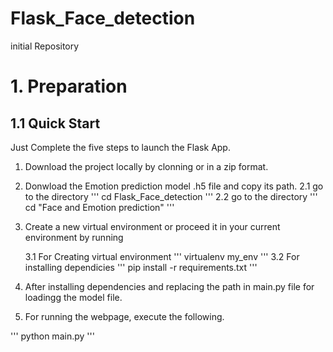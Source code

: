 # Flask_Face_detection
 initial Repository


# 1. Preparation

## 1.1 Quick Start

Just Complete the five steps to launch the Flask App.

1. Download the project locally by clonning or in a zip format.

2. Donwload the Emotion prediction model .h5 file and copy its path.
2.1 go to the directory
'''
cd Flask_Face_detection
'''
2.2 go to the directory
'''
cd "Face and Emotion prediction"
'''

3. Create a new virtual environment or proceed it in your current environment by running 

    3.1 For Creating virtual environment
        '''
        virtualenv my_env
        '''
    3.2 For installing dependicies
        '''
        pip install -r requirements.txt
        '''

4. After installing dependencies and replacing the path in main.py file for loadingg the model file.

5. For running the webpage, execute the following.

'''
python main.py
'''


